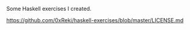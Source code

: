 Some Haskell exercises I created.

https://github.com/0xReki/haskell-exercises/blob/master/LICENSE.md
